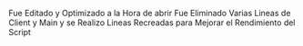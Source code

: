 Fue Editado y Optimizado a la Hora de abrir Fue Eliminado Varias Lineas de Client y Main y se Realizo Lineas Recreadas para Mejorar el Rendimiento del Script
